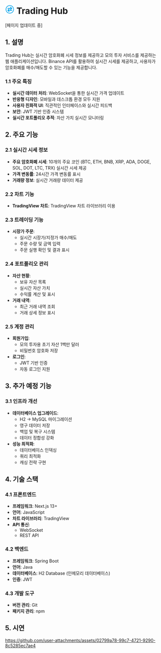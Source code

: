# <img src="https://raw.githubusercontent.com/onjuly19th/trading-hub/real-time/fe/public/trading-icon.svg" alt="Trading Icon" width="30"/> Trading Hub
[페이지 업데이트 중]

## 1. 설명
Trading Hub는 실시간 암호화폐 시세 정보를 제공하고 모의 투자 서비스를 제공하는 웹 애플리케이션입니다. Binance API를 활용하여 실시간 시세를 제공하고, 사용자가 암호화폐를 매수/매도할 수 있는 기능을 제공합니다.

### 1.1 주요 특징
- **실시간 데이터 처리**: WebSocket을 통한 실시간 가격 업데이트
- **반응형 디자인**: 모바일과 데스크톱 환경 모두 지원
- **사용자 친화적 UI**: 직관적인 인터페이스와 실시간 피드백
- **보안**: JWT 기반 인증 시스템
- **실시간 포트폴리오 추적**: 자산 가치 실시간 모니터링

## 2. 주요 기능

### 2.1 실시간 시세 정보
- **주요 암호화폐 시세**: 10개의 주요 코인 (BTC, ETH, BNB, XRP, ADA, DOGE, SOL, DOT, LTC, TRX) 실시간 시세 제공
- **가격 변동률**: 24시간 가격 변동률 표시
- **거래량 정보**: 실시간 거래량 데이터 제공

### 2.2 차트 기능
- **TradingView 차트**: TradingView 차트 라이브러리 이용

### 2.3 트레이딩 기능
- **시장가 주문**: 
  - 실시간 시장가/지정가 매수/매도
  - 주문 수량 및 금액 입력
  - 주문 실행 확인 및 결과 표시

### 2.4 포트폴리오 관리
- **자산 현황**: 
  - 보유 자산 목록
  - 실시간 자산 가치
  - 수익률 계산 및 표시
- **거래 내역**: 
  - 최근 거래 내역 조회
  - 거래 상세 정보 표시
 
### 2.5 계정 관리
- **회원가입**: 
  - 모의 투자용 초기 자산 1백만 달러
  - 비밀번호 암호화 저장
- **로그인**: 
  - JWT 기반 인증
  - 자동 로그인 지원

## 3. 추가 예정 기능
### 3.1 인프라 개선
- **데이터베이스 업그레이드**: 
  - H2 → MySQL 마이그레이션
  - 영구 데이터 저장
  - 백업 및 복구 시스템
  - 데이터 정합성 강화
- **성능 최적화**:
  - 데이터베이스 인덱싱
  - 쿼리 최적화
  - 캐싱 전략 구현

## 4. 기술 스택

### 4.1 프론트엔드
- **프레임워크**: Next.js 13+
- **언어**: JavaScript
- **차트 라이브러리**: TradingView
- **API 통신**: 
  - WebSocket
  - REST API

### 4.2 백엔드
- **프레임워크**: Spring Boot
- **언어**: Java
- **데이터베이스**: H2 Database (인메모리 데이터베이스)
- **인증**: JWT

### 4.3 개발 도구
- **버전 관리**: Git
- **패키지 관리**: npm

## 5. 시연
https://github.com/user-attachments/assets/02799a78-99c7-4721-9290-8c5285ec7ae4
